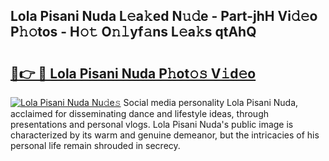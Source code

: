 ## Lola Pisani Nuda L𝚎a𝚔ed N𝚞𝚍e - Part-jhH Vi𝚍𝚎o P𝚑𝚘tos - H𝚘𝚝 O𝚗𝚕yf𝚊ns L𝚎a𝚔s qtAhQ

# <h2><a href="http://kf27jt7.oniu.top/?m=Lola+Pisani+Nuda">🔗👉 🔴 Lola Pisani Nuda P𝚑ot𝚘𝚜 V𝚒d𝚎o</a></h2>

[![Lola Pisani Nuda Nu𝚍e𝚜](https://i.imgur.com/0qMVB7G.gif)](http://kf27jt7.oniu.top/?m=Lola+Pisani+Nuda)
Social media personality Lola Pisani Nuda, acclaimed for disseminating dance and lifestyle ideas, through presentations and personal vlogs. Lola Pisani Nuda's public image is characterized by its warm and genuine demeanor, but the intricacies of his personal life remain shrouded in secrecy.  
